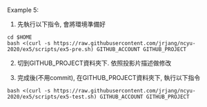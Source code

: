 Example 5:

1. 先執行以下指令, 會將環境準備好

```
cd $HOME
bash <(curl -s https://raw.githubusercontent.com/jrjang/ncyu-2020/ex5/scripts/ex5-pre.sh) GITHUB_ACCOUNT GITHUB_PROJECT
```

2. 切到GITHUB_PROJECT資料夾下. 依照投影片描述做修改

3. 完成後(不用commit), 在GITHUB_PROJECT資料夾下, 執行以下指令

```
bash <(curl -s https://raw.githubusercontent.com/jrjang/ncyu-2020/ex5/scripts/ex5-test.sh) GITHUB_ACCOUNT GITHUB_PROJECT
```
